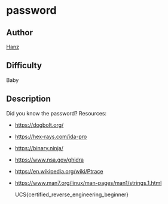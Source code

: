 # password

## Author
[Hanz](https://x.com/hanzceo)

## Difficulty
Baby

## Description
Did you know the password?
Resources:
 - https://dogbolt.org/
 - https://hex-rays.com/ida-pro
 - https://binary.ninja/
 - https://www.nsa.gov/ghidra
 - https://en.wikipedia.org/wiki/Ptrace
 - https://www.man7.org/linux/man-pages/man1/strings.1.html

    UCS{certified_reverse_engineering_beginner}

